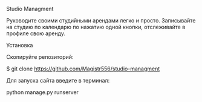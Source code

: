 Studio Managment

Руководите своими студийными арендами легко и просто. Записывайте на студию по календарю по нажатию одной кнопки, отслеживайте в профиле свою аренду.

Установка

Скопируйте репозиторий:

$ git clone https://github.com/Magistr556/studio-managment

Для запуска сайта введите в терминал:

python manage.py runserver


